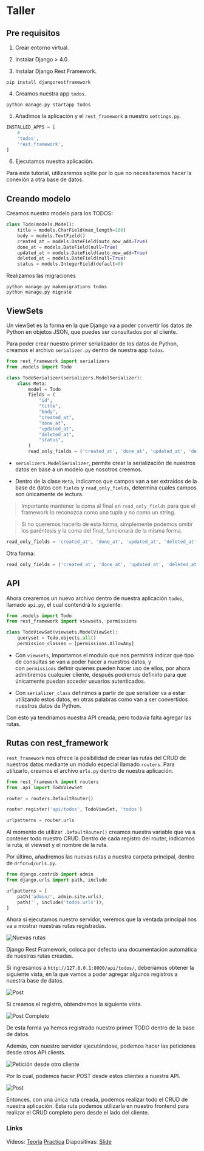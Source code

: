 # Taller

## Pre requisitos

1.  Crear entorno virtual.
    
2.  Instalar Django > 4.0.
    
3.  Instalar Django Rest Framework.
    

```shell
pip install djangorestframework
```

4.  Creamos nuestra app `todos`.

```shell
python manage.py startapp todos
```

5.  Añadimos la aplicación y el `rest_framework` a nuestro `settings.py`.

```py
INSTALLED_APPS = [
    # ...
    'todos',
    'rest_framework',
]
```

6.  Ejecutamos nuestra aplicación.

Para este tutorial, utilizaremos sqlite por lo que no necesitaremos hacer la conexión a otra base de datos.

## Creando modelo

Creamos nuestro modelo para los TODOS:

```py
class Todo(models.Model):
    title = models.CharField(max_length=100)
    body = models.TextField()
    created_at = models.DateField(auto_now_add=True)
    done_at = models.DateField(null=True)
    updated_at = models.DateField(auto_now_add=True)
    deleted_at = models.DateField(null=True)
    status = models.IntegerField(default=0)
```

Realizamos las migraciones

```shell
python manage.py makemigrations todos
python manage.py migrate
```

## ViewSets

Un viewSet es la forma en la que Django va a poder convertir los datos de Python en objetos JSON, que puedes ser consultados por el cliente.

Para poder crear nuestro primer serializador de los datos de Python, creamos el archivo `serializer.py` dentro de nuestra app `todos`.

```py
from rest_framework import serializers
from .models import Todo

class TodoSerializer(serializers.ModelSerializer):
    class Meta:
        model = Todo
        fields = (
            "id",
            "title",
            "body",
            "created_at",
            "done_at",
            "updated_at",
            "deleted_at",
            "status",
        )
        read_only_fields = ('created_at', 'done_at', 'updated_at', 'deleted_at',)
```

-   `serializers.ModelSerializer`, permite crear la serialización de nuestros datos en base a un modelo que nosotros creemos.
    
-   Dentro de la clase `Meta`, indicamos que campos van a ser extraídos de la base de datos con `fields` y `read_only_fields`, determina cuales campos son únicamente de lectura.
    

> Importante mantener la coma al final en `read_only_fields` para que el framework lo reconozca como una tupla y no como un string.

> Si no queremos hacerlo de esta forma, simplemente podemos omitir los paréntesis y la coma del final, funcionará de la misma forma.

```py
read_only_fields = 'created_at', 'done_at', 'updated_at', 'deleted_at'
```

Otra forma:

```py
read_only_fields = ('created_at', 'done_at', 'updated_at', 'deleted_at', )
```

## API

Ahora crearemos un nuevo archivo dentro de nuestra aplicación `todos`, llamado `api.py`, el cual contendrá lo siguiente:

```py
from .models import Todo
from rest_framework import viewsets, permissions

class TodoViewSet(viewsets.ModelViewSet):
    queryset = Todo.objects.all()
    permission_classes = [permissions.AllowAny]
```

-   Con `viewsets`, importamos el modulo que nos permitirá indicar que tipo de consultas se van a poder hacer a nuestros datos, y con `permissions` definir quienes pueden hacer uso de ellos, por ahora admitiremos cualquier cliente, después podremos definirlo para que únicamente puedan acceder usuarios autenticados.
    
-   Con `serializer_class` definimos a partir de que serializer va a estar utilizando estos datos, en otras palabras como van a ser convertidos nuestros datos de Python.
    

Con esto ya tendríamos nuestra API creada, pero todavía falta agregar las rutas.

## Rutas con rest_framework

`rest_framework` nos ofrece la posibilidad de crear las rutas del CRUD de nuestros datos mediante un módulo especial llamado `routers`. Para utilizarlo, creamos el archivo `urls.py` dentro de nuestra aplicación.

```py
from rest_framework import routers
from .api import TodoViewSet

router = routers.DefaultRouter()

router.register('api/todos', TodoViewSet, 'todos')

urlpatterns = router.urls
```

Al momento de utilizar `.DefaultRouter()` creamos nuestra variable que va a contener todo nuestro CRUD. Dentro de cada registro del router, indicamos la ruta, el viewset y el nombre de la ruta.

Por último, añadiremos las nuevas rutas a nuestra carpeta principal, dentro de `drfcrud/urls.py`.

```py
from django.contrib import admin
from django.urls import path, include

urlpatterns = [
    path('admin/', admin.site.urls),
    path('', include('todos.urls')),
]
```

Ahora si ejecutamos nuestro servidor, veremos que la ventada principal nos va a mostrar nuestras rutas registradas.

![Nuevas rutas](https://photos.silabuz.com/uploads/big/3c7608b36225bcae9569da6783aea009.PNG)

Django Rest Framework, coloca por defecto una documentación automática de nuestras rutas creadas.

Si ingresamos a `http://127.0.0.1:8000/api/todos/`, deberíamos obtener la siguiente vista, en la que vamos a poder agregar algunos registros a nuestra base de datos.

![Post](https://photos.silabuz.com/uploads/big/cfa8cda5292c36342371f0fc6332af25.PNG)

Si creamos el registro, obtendremos la siguiente vista.

![Post Completo](https://photos.silabuz.com/uploads/big/bd611347406e1bb4ea41cfea0d971a8c.PNG)

De esta forma ya hemos registrado nuestro primer TODO dentro de la base de datos.

Además, con nuestro servidor ejecutándose, podemos hacer las peticiones desde otros API clients.

![Petición desde otro cliente](https://photos.silabuz.com/uploads/big/f9f6c8e00bea9adf76581ce07748e817.PNG)

Por lo cual, podemos hacer POST desde estos clientes a nuestra API.

![Post](https://photos.silabuz.com/uploads/big/7c5c9bb20f9011b051d9cad08aeec120.PNG)

Entonces, con una única ruta creada, podemos realizar todo el CRUD de nuestra aplicación. Esta ruta podemos utilizarla en nuestro frontend para realizar el CRUD completo pero desde el lado del cliente.

### Links
Videos:
[Teoria](https://www.youtube.com/watch?v=t4QZp1TQZp4&list=PLxI5H7lUXWhgHbHF4bNrZdBHDtf0CbEeH&index=1&ab_channel=Silabuz)
[Practica](https://www.youtube.com/watch?v=J-K0oehNI-8&list=PLxI5H7lUXWhgHbHF4bNrZdBHDtf0CbEeH&index=2&ab_channel=Silabuz)
Diapositivas:
[Slide](https://docs.google.com/presentation/d/e/2PACX-1vTOc4XAwHV8cn1hHbwH3lYiCEzzMEUjwGcC7tbVF4z4rpR_nI83b1O987LQnTKt9rg7uUdTE7Z9jGAJ/embed?start=false&loop=false&delayms=3000&slide=id.g143f30675af_0_0)
